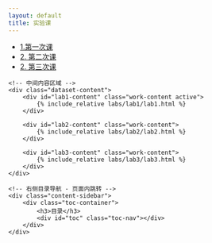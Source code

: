 ```yaml
---
layout: default
title: 实验课
---
```


<script src="/CV_Class/assets/js/page_nav.js"></script>
<script src="/CV_Class/assets/js/content_nav.js"></script>
<script src="/CV_Class/assets/js/copy.js"></script>

<div class="dataset-page">
    <!-- 左侧导航栏 - 页面间跳转 -->
    <div class="dataset-sidebar">
        <ul class="dataset-nav">
            <li><a href="#lab1" class="active" data-content="lab1">1.第一次课</a></li>
            <li><a href="#lab2" data-content="lab2">2. 第二次课</a></li>
            <li><a href="#lab3" data-content="lab3">2. 第三次课</a></li>
        </ul>
    </div>

    <!-- 中间内容区域 -->
    <div class="dataset-content">
        <div id="lab1-content" class="work-content active">
            {% include_relative labs/lab1/lab1.html %}
        </div>

        <div id="lab2-content" class="work-content">
            {% include_relative labs/lab2/lab2.html %}
        </div>

        <div id="lab3-content" class="work-content">
            {% include_relative labs/lab3/lab3.html %}
        </div>
    </div>
    
    <!-- 右侧目录导航 - 页面内跳转 -->
    <div class="content-sidebar">
        <div class="toc-container">
            <h3>目录</h3>
            <div id="toc" class="toc-nav"></div>
        </div>
    </div>
</div>





